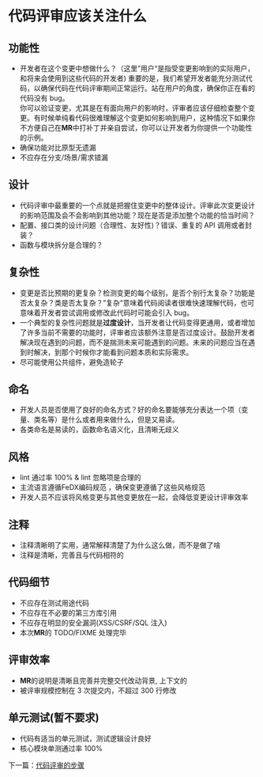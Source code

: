 # 代码评审应该关注什么

## 功能性

+ 开发者在这个变更中想做什么？（这里”用户“是指受变更影响到的实际用户，和将来会使用到这些代码的开发者) 重要的是，我们希望开发者能充分测试代码，以确保代码在代码评审期间正常运行。站在用户的角度，确保你正在看的代码没有 bug。  
你可以验证变更，尤其是在有面向用户的影响时，评审者应该仔细检查整个变更。有时候单纯看代码很难理解这个变更如何影响到用户，这种情况下如果你不方便自己在**MR**中打补丁并亲自尝试，你可以让开发者为你提供一个功能性的示例。
+ 确保功能对比原型无遗漏
+ 不应存在分支/场景/需求错漏
  
## 设计

+ 代码评审中最重要的一个点就是把握住变更中的整体设计。评审此次变更设计的影响范围及会不会影响到其他功能？现在是否是添加整个功能的恰当时间？
+ 配置、接口类的设计问题（合理性、友好性)？错误、重复的 API 调用或者封装？
+ 函数与模块拆分是合理的？

## 复杂性

+ 变更是否比预期的更复杂？检测变更的每个级别，是否个别行太复杂？功能是否太复杂？类是否太复杂？”复杂“意味着代码阅读者很难快速理解代码，也可意味着开发者尝试调用或修改此代码时可能会引入 bug。
+ 一个典型的复杂性问题就是**过度设计**，当开发者让代码变得更通用，或者增加了许多当前不需要的功能时，评审者应该额外注意是否过度设计。鼓励开发者解决现在遇到的问题，而不是揣测未来可能遇到的问题。未来的问题应当在遇到时解决，到那个时候你才能看到问题本质和实际需求。
+ 尽可能使用公共组件，避免造轮子

## 命名

+ 开发人员是否使用了良好的命名方式？好的命名要能够充分表达一个项（变量、类名等）是什么或者用来做什么，但是又易读。
+ 各类命名是易读的，函数命名语义化，且清晰无歧义

## 风格

+ lint 通过率 100% & lint 忽略项是合理的
+ 主流语言遵循FeDX编码规范 ，确保变更遵循了这些风格规范
+ 开发人员不应该将风格变更与其他变更放在一起，会降低变更设计评审效率

## 注释

+ 注释清晰明了实用，通常解释清楚了为什么这么做，而不是做了啥
+ 注释是清晰，完善且与代码相符的

## 代码细节

+ 不应存在测试用途代码
+ 不应存在不必要的第三方库引用
+ 不应存在明显的安全漏洞(XSS/CSRF/SQL 注入)
+ 本次**MR**的 TODO/FIXME 处理完毕

## 评审效率

+ **MR**的说明是清晰且完善并完整交代改动背景, 上下文的
+ 被评审规模控制在 3 次提交内，不超过 300 行修改

## 单元测试(暂不要求)

+ 代码有适当的单元测试，测试逻辑设计良好
+ 核心模块单测通过率 100%

下一篇：[代码评审的步骤](./docs/Navigate.md)
